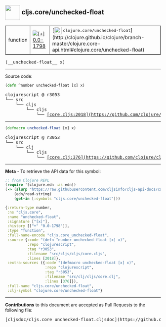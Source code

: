 ## <img width="48px" valign="middle" src="http://i.imgur.com/Hi20huC.png"> cljs.core/unchecked-float

 <table border="1">
<tr>

<td>function</td>
<td><a href="https://github.com/cljsinfo/cljs-api-docs/tree/0.0-1798"><img valign="middle" alt="[+] 0.0-1798" src="https://img.shields.io/badge/+-0.0--1798-lightgrey.svg"></a> </td>
<td>
[<img height="24px" valign="middle" src="http://i.imgur.com/1GjPKvB.png"> <samp>clojure.core/unchecked-float</samp>](http://clojure.github.io/clojure/branch-master/clojure.core-api.html#clojure.core/unchecked-float)
</td>
</tr>
</table>

 <samp>
(__unchecked-float__ x)<br>
</samp>

---





Source code:

```clj
(defn ^number unchecked-float [x] x)
```

 <pre>
clojurescript @ r3053
└── src
    └── cljs
        └── cljs
            └── <ins>[core.cljs:2018](https://github.com/clojure/clojurescript/blob/r3053/src/cljs/cljs/core.cljs#L2018)</ins>
</pre>


---

```clj
(defmacro unchecked-float [x] x)
```

 <pre>
clojurescript @ r3053
└── src
    └── clj
        └── cljs
            └── <ins>[core.clj:376](https://github.com/clojure/clojurescript/blob/r3053/src/clj/cljs/core.clj#L376)</ins>
</pre>

---

__Meta__ - To retrieve the API data for this symbol:

```clj
;; from Clojure REPL
(require '[clojure.edn :as edn])
(-> (slurp "https://raw.githubusercontent.com/cljsinfo/cljs-api-docs/catalog/cljs-api.edn")
    (edn/read-string)
    (get-in [:symbols "cljs.core/unchecked-float"]))
```

```clj
{:return-type number,
 :ns "cljs.core",
 :name "unchecked-float",
 :signature ["[x]"],
 :history [["+" "0.0-1798"]],
 :type "function",
 :full-name-encode "cljs.core_unchecked-float",
 :source {:code "(defn ^number unchecked-float [x] x)",
          :repo "clojurescript",
          :tag "r3053",
          :filename "src/cljs/cljs/core.cljs",
          :lines [2018]},
 :extra-sources ({:code "(defmacro unchecked-float [x] x)",
                  :repo "clojurescript",
                  :tag "r3053",
                  :filename "src/clj/cljs/core.clj",
                  :lines [376]}),
 :full-name "cljs.core/unchecked-float",
 :clj-symbol "clojure.core/unchecked-float"}

```

---

__Contributions__ to this document are accepted as Pull Requests to the following file:

 <pre>
[cljsdoc/cljs.core_unchecked-float.cljsdoc](https://github.com/cljsinfo/cljs-api-docs/blob/master/cljsdoc/cljs.core_unchecked-float.cljsdoc)
</pre>

